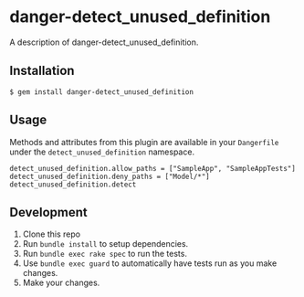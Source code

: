 # danger-detect_unused_definition

A description of danger-detect_unused_definition.

## Installation

    $ gem install danger-detect_unused_definition

## Usage

Methods and attributes from this plugin are available in
your `Dangerfile` under the `detect_unused_definition` namespace.
    
```
detect_unused_definition.allow_paths = ["SampleApp", "SampleAppTests"]
detect_unused_definition.deny_paths = ["Model/*"]
detect_unused_definition.detect
```

## Development

1. Clone this repo
2. Run `bundle install` to setup dependencies.
3. Run `bundle exec rake spec` to run the tests.
4. Use `bundle exec guard` to automatically have tests run as you make changes.
5. Make your changes.
